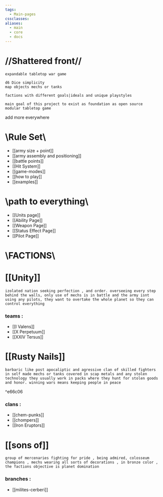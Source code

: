 ```yaml
---
tags:
  - Main-pages
cssclasses: 
aliases:
  - main
  - core
  - docs
---
```

# //**Shattered front**//
```
expandable tabletop war game 

d6 Dice simplicity
map objects mechs or tanks

factions with different goals|ideals and unique playstyles

main goal of this project to exist as foundation as open source modular tabletop game
``` 

add more everywhere

# \Rule Set\
- [[army size + point]]
- [[army assembly and positioning]]
- [[battle points]]
- [[Hit System]]
- [[game-modes]]
- [[how to play]]
- [[examples]]

# \path to everything\

- [[Units page]]
- [[Ability Page]]
- [[Weapon Page]]
- [[Status Effect Page]]
- [[Pilot Page]]

# \FACTIONS\

# [[Unity]]
```
izolated nation seeking perfection , and order. overseeing every step behind the walls, only use of mechs is in battle and the army isnt using any pilots, they want to overtake the whole planet so they can control everything
```
### teams :
- [[I Valens]]
- [[X Perpetuum]]
- [[XXIV Tersus]]
# [[Rusty Nails]]
```
barbaric like post apocaliptic and agressive clan of skilled fighters in self made mechs or tanks covered in scap metals and any stolen technology they usually work in packs where they hunt for stolen goods and honor. winning wars means keeping people in peace
```
^e66c06
### clans :
- [[chem-punks]] 
- [[chompers]]
- [[Iron Eruptors]]
# [[sons of]]
```
group of mercenaries fighting for pride , being admired, colosseum champions , mechs wearing all sorts of decorations , in bronze color , the factions objective is planet domination 
```
### branches :
- [[milites-cerberi]]